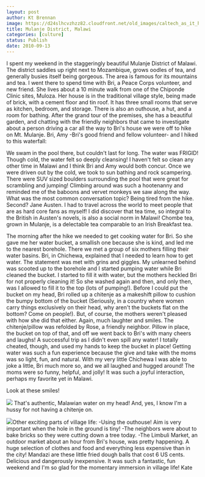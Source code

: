 ```yaml
---
layout: post
author: Kt Brennan
image: https://d24slhcvzhzz82.cloudfront.net/old_images/caltech_as_it_happens/6a0105349b8251970b013487456419970c.jpg
title: Mulanje District, Malawi
categories: [culture]
status: Publish
date: 2010-09-13
---
```


I spent my weekend in the staggeringly beautiful Mulanje District of Malawi. The district saddles up right next to Mozambique, grows oodles of tea, and generally busies itself being gorgeous. The area is famous for its mountains and tea. I went there to spend time with Bri, a Peace Corps volunteer, and new friend. She lives about a 10 minute walk from one of the Chiponde Clinic sites, Muloza. Her house is in the traditional village style, being made of brick, with a cement floor and tin roof. It has three small rooms that serve as kitchen, bedroom, and storage. There is also an outhouse, a hut, and a room for bathing. After the grand tour of the premises, she has a beautiful garden, and chatting with the friendly neighbors that came to investigate about a person driving a car all the way to Bri's house we were off to hike on Mt. Mulanje. 
Bri, Amy -Bri's good friend and fellow volunteer- and I hiked to this waterfall: 

We swam in the pool there, but couldn't last for long. The water was FRIGID! Though cold, the water felt so deeply cleansing! I haven't felt so clean any other time in Malawi and I think Bri and Amy would both concur. Once we were driven out by the cold, we took to sun bathing and rock scampering. There were SUV sized boulders surrounding the pool that were great for scrambling and jumping! Climbing around was such a hootenanny and reminded me of the baboons and vervet monkeys we saw along the way. 
What was the most common conversation topic? Being tired from the hike. 
Second? Jane Austen. I had to travel across the world to meet people that are as hard core fans as myself! I did discover that tea time, so integral to the British in Austen's novels, is also a social norm in Malawi! Chombe tea, grown in Mulanje, is a delectable tea comparable to an Irish Breakfast tea.

The morning after the hike we needed to get cooking water for Bri. So she gave me her water bucket, a smallish one because she is kind, and led me to the nearest borehole. There we met a group of six mothers filling their water basins. Bri, in Chichewa, explained that I needed to learn how to get water. The statement was met with grins and giggles. My unlearned behind was scooted up to the borehole and I started pumping water while Bri cleaned the bucket. I started to fill it with water, but the mothers heckled Bri for not properly cleaning it! So she washed again and then, and only then, was I allowed to fill it to the top (lots of pumping!). Before I could put the bucket on my head, Bri rolled up a chitenje as a makeshift pillow to cushion the bumpy bottom of the bucket (Seriously, in a country where women carry things exclusively on their head, why aren't the buckets flat on the bottom? Come on people!). But, of course, the mothers weren't pleased with how she did that either. Again, much laughter and smiles. The chitenje/pillow was refolded by Rose, a friendly neighbor. Pillow in place, the bucket on top of that, and off we went back to Bri's with many cheers and laughs! A successful trip as I didn't even spill any water! I totally cheated, though, and used my hands to keep the bucket in place! Getting water was such a fun experience because the give and take with the moms was so light, fun, and natural. With my very little Chichewa I was able to joke a little, Bri much more so, and we all laughed and hugged around! The moms were so funny, helpful, and jolly! It was such a joyful interaction, perhaps my favorite yet in Malawi.

Look at these smiles!


![](https://d24slhcvzhzz82.cloudfront.net/old_images/caltech_as_it_happens/6a0105349b8251970b013487457073970c.jpg)
That's authentic, Malawian water on my head! And, yes, I know I'm a hussy for not having a chitenje on.


![](https://d24slhcvzhzz82.cloudfront.net/old_images/caltech_as_it_happens/6a0105349b8251970b0134874574c3970c.jpg)Other exciting parts of village life: 
-Using the outhouse! Aim is very important when the hole in the ground is tiny!
-The neighbors were about to bake bricks so they were cutting down a tree today. 
-The Limbuli Market, an outdoor market about an hour from Bri's house, was pretty happening. A huge selection of clothes and food and everything less expensive than in the city! Mandazi are these little fried dough balls that cost 6 US cents. Delicious and dangerously inexpensive. 
It was such a fantastic, fun weekend and I'm so glad for the momentary immersion in village life!
Kate
